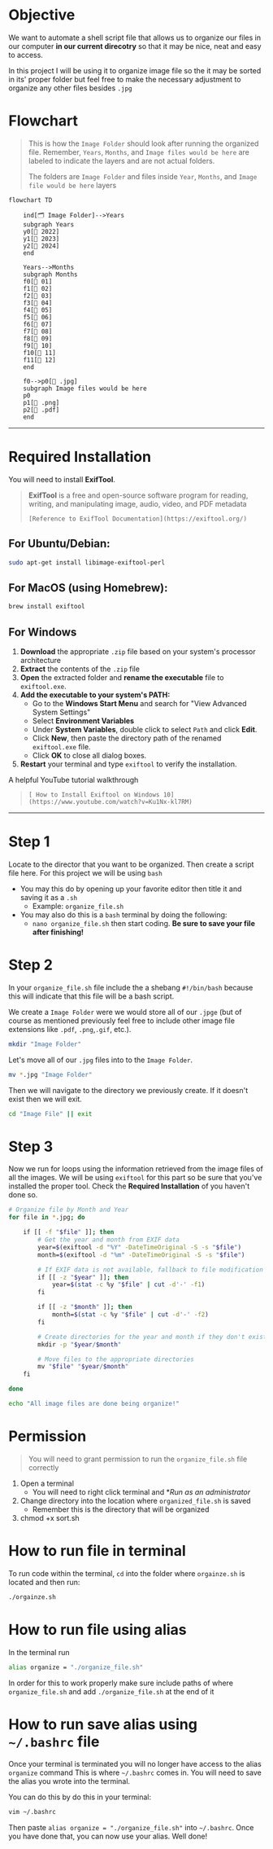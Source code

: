 # Objective

We want to automate a shell script file that allows us to organize our files in our computer **in our current direcotry** so that it may be nice, neat and easy to access.

In this project I will be using it to organize image file so the it may be sorted in its' proper folder but feel free to make the necessary adjustment to organize any other files besides `.jpg`

# Flowchart

> This is how the `Image Folder` should look after running the organized file. Remember, `Years`, `Months`, and `Image files would be here` are labeled to indicate the layers and are not actual folders.
>
> The folders are `Image Folder` and files inside `Year`, `Months`, and `Image file would be here` layers

```mermaid
flowchart TD

	ind[🗂️ Image Folder]-->Years
	subgraph Years
	y0[📁 2022]
	y1[📁 2023]
	y2[📁 2024]
	end

	Years-->Months
	subgraph Months
	f0[📂 01]
	f1[📂 02]
	f2[📂 03]
	f3[📂 04]
	f4[📂 05]
	f5[📂 06]
	f6[📂 07]
	f7[📂 08]
	f8[📂 09]
	f9[📂 10]
	f10[📂 11]
	f11[📂 12]
	end

	f0-->p0[📄 .jpg]
	subgraph Image files would be here
	p0
	p1[📄 .png]
	p2[📄 .pdf]
	end
```

---

# **Required Installation**

You will need to install **ExifTool**.

> **ExifTool** is a free and open-source software program for reading, writing, and manipulating image, audio, video, and PDF metadata
>
>     [Reference to ExifTool Documentation](https://exiftool.org/)

## For Ubuntu/Debian:

```bash
sudo apt-get install libimage-exiftool-perl
```

## For MacOS (using Homebrew):

```bash
brew install exiftool
```

## For Windows

1. **Download** the appropriate `.zip` file based on your system's processor architecture
2. **Extract** the contents of the `.zip` file
3. **Open** the extracted folder and **rename the executable** file to `exiftool.exe`.
4. **Add the executable to your system's PATH:**
   - Go to the **Windows Start Menu** and search for "View Advanced System Settings"
   - Select **Environment Variables**
   - Under **System Variables**, double click to select `Path` and click **Edit**.
   - Click **New**, then paste the directory path of the renamed `exiftool.exe` file.
   - Click **OK** to close all dialog boxes.
5. **Restart** your terminal and type `exiftool` to verify the installation.

A helpful YouTube tutorial walkthrough

>     [ How to Install Exiftool on Windows 10](https://www.youtube.com/watch?v=Ku1Nx-kl7RM)

---

# Step 1

Locate to the director that you want to be organized.
Then create a script file here. For this project we will be using `bash`

- You may this do by opening up your favorite editor then title it and saving it as a `.sh`
  - Example: `organize_file.sh`
- You may also do this is a `bash` terminal by doing the following:
  - `nano organize_file.sh` then start coding. **Be sure to save your file after finishing!**

# Step 2

In your `organize_file.sh` file include the a shebang `#!/bin/bash` because this will indicate that this file will be a bash script.

We create a `Image Folder` were we would store all of our `.jpge` (but of course as mentioned previously feel free to include other image file extensions like `.pdf`, `.png`,`.gif`, etc.).

```bash
mkdir "Image Folder"
```

Let's move all of our `.jpg` files into to the `Image Folder`.

```bash
mv *.jpg "Image Folder"
```

Then we will navigate to the directory we previously create. If it doesn't exist then we will exit.

```bash
cd "Image File" || exit
```

# Step 3

Now we run for loops using the information retrieved from the image files of all the images. We will be using `exiftool` for this part so be sure that you've installed the proper tool. Check the **Required Installation** of you haven't done so.

```bash
# Organize file by Month and Year
for file in *.jpg; do

    if [[ -f "$file" ]]; then
        # Get the year and month from EXIF data
        year=$(exiftool -d "%Y" -DateTimeOriginal -S -s "$file")
        month=$(exiftool -d "%m" -DateTimeOriginal -S -s "$file")

        # If EXIF data is not available, fallback to file modification date
        if [[ -z "$year" ]]; then
            year=$(stat -c %y "$file" | cut -d'-' -f1)
        fi

        if [[ -z "$month" ]]; then
            month=$(stat -c %y "$file" | cut -d'-' -f2)
        fi

        # Create directories for the year and month if they don't exist
        mkdir -p "$year/$month"

        # Move files to the appropriate directories
        mv "$file" "$year/$month"
    fi

done

echo "All image files are done being organize!"
```

# Permission

> You will need to grant permission to run the `organize_file.sh` file correctly

1. Open a terminal
   - You will need to right click terminal and \*_Run as an administrator_
2. Change directory into the location where `organized_file.sh` is saved
   - Remember this is the directory that will be organized
3. chmod +x sort.sh

# How to run file in terminal

To run code within the terminal, `cd` into the folder where `orgainze.sh` is located and then run:

```bash
./orgainze.sh
```

# How to run file using alias

In the terminal run

```bash
alias organize = "./organize_file.sh"
```

In order for this to work properly make sure include paths of where `organize_file.sh` and add `./organize_file.sh` at the end of it

# How to run save alias using `~/.bashrc` file

Once your terminal is terminated you will no longer have access to the alias `organize` command
This is where `~/.bashrc` comes in. You will need to save the alias you wrote into the terminal.

You can do this by do this in your terminal:

```bash
vim ~/.bashrc
```

Then paste `alias organize = "./organize_file.sh"` into `~/.bashrc`. Once you have done that, you can now use your alias.
Well done!
